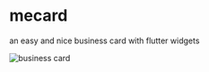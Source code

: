 # mecard

an easy and nice business card with flutter widgets

![business card](https://user-images.githubusercontent.com/75909976/235993491-b3194e0b-11c8-413a-a523-6356265e9c05.jpg)
